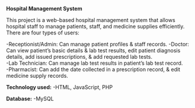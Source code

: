 **Hospital Management System**

This project is a web-based hospital management system that allows hospital staff to manage patients, staff, and medicine supplies efficiently. There are four types of users:

-Receptionist/Admin: Can manage patient profiles & staff records. 
-Doctor: Can view patient’s basic details & lab test results, edit patient diagnosis details, add issued prescriptions, & add requested lab tests.  
-Lab Technician: Can manage lab test results in patient’s lab test record.  
-Pharmacist: Can add the date collected in a prescription record, & edit medicine supply records. 

**Technology used:**
-HTML, JavaScript, PHP

**Database:** 
-MySQL
